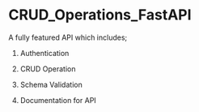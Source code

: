# CRUD_Operations_FastAPI
A fully featured API which includes;

1. Authentication

2. CRUD Operation
3. Schema Validation
4. Documentation for API

